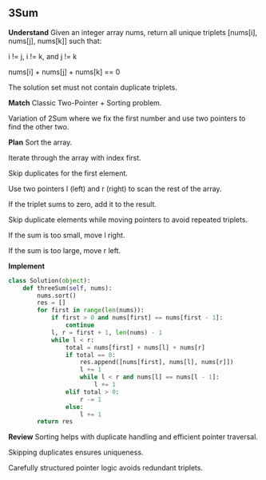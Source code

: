 ## 3Sum
**Understand**
Given an integer array nums, return all unique triplets [nums[i], nums[j], nums[k]] such that:

i != j, i != k, and j != k

nums[i] + nums[j] + nums[k] == 0

The solution set must not contain duplicate triplets.

**Match**
Classic Two-Pointer + Sorting problem.

Variation of 2Sum where we fix the first number and use two pointers to find the other two.

**Plan**
Sort the array.

Iterate through the array with index first.

Skip duplicates for the first element.

Use two pointers l (left) and r (right) to scan the rest of the array.

If the triplet sums to zero, add it to the result.

Skip duplicate elements while moving pointers to avoid repeated triplets.

If the sum is too small, move l right.

If the sum is too large, move r left.

**Implement**
```python
class Solution(object):
    def threeSum(self, nums):
        nums.sort()
        res = []
        for first in range(len(nums)):
            if first > 0 and nums[first] == nums[first - 1]:
                continue
            l, r = first + 1, len(nums) - 1
            while l < r:
                total = nums[first] + nums[l] + nums[r]
                if total == 0:
                    res.append([nums[first], nums[l], nums[r]])
                    l += 1
                    while l < r and nums[l] == nums[l - 1]:
                        l += 1
                elif total > 0:
                    r -= 1
                else:
                    l += 1
        return res
```
**Review**
Sorting helps with duplicate handling and efficient pointer traversal.

Skipping duplicates ensures uniqueness.

Carefully structured pointer logic avoids redundant triplets.
